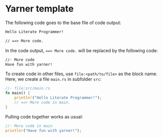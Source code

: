 # Yarner template

The following code goes to the base file of code output:

```md
Hello Literate Programmer!

// ==> More code.
```

In the code output, `==> More code.` will be replaced by the following code:

```md
//- More code
Have fun with yarner!
```

To create code in other files, use `file:<path/to/file>` as the block name.
Here, we create a file `main.rs` in subfolder `src`:

```rust
//- file:src/main.rs
fn main() {
    println!("Hello Literate Programmer!");
    // ==> More code in main.
}
```

Pulling code together works as usual:

```rust
//- More code in main
println!("Have fun with yarner!");
```
